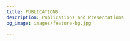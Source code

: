 ```yaml
---
title: PUBLICATIONS
description: Publications and Presentations
bg_image: images/feature-bg.jpg

---
```

